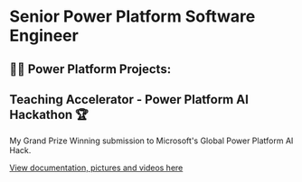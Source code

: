 <h1>Senior Power Platform Software Engineer</h1>

<h2>👨‍💻 Power Platform Projects:</h2>

## Teaching Accelerator - Power Platform AI Hackathon 🏆
  
My Grand Prize Winning submission to Microsoft's Global Power Platform AI Hack. 
 
 [View documentation, pictures and videos here](https://github.com/elliotfraser/TeachingAccelerator_AIHackathon)
 
